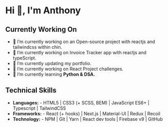 # Hi 👋, I'm Anthony

## Currently Working On
- 🔭 I’m currently working on an Open-source project with reactjs and tailwindcss within chin.
- 🔭 I’m currently working on Invoice Tracker app with reactjs and typeScript.
- 🔭 I’m currently updating my portfolio.
- 🚀 I’m currently working on React Project challenges.  
- 🌱 I’m currently learning **Python & DSA.**

## Technical Skills
- **Languages:** - HTML5 | CSS3 (+ SCSS, BEM) | JavaScript ES6+ | Typescript | TailwindCSS  
- **Frameworks:** - React (+ hooks) | Next.js | Material-UI | Redux | Recoil 
- **Technology:** - NPM | Git | Yarn | React dev tools | Firebase v9 | GitHub 
